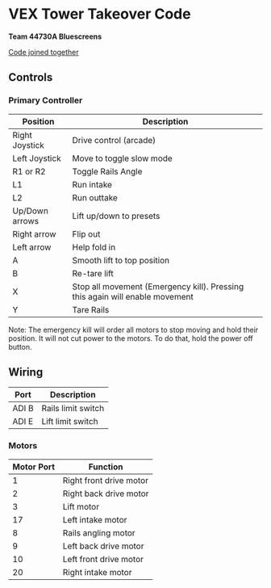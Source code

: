 # VEX Tower Takeover Code
**Team 44730A Bluescreens**

[Code joined together](cat.md)

## Controls

### Primary Controller
| Position | Description |
|----------|-------------|
| Right Joystick | Drive control (arcade) |
| Left Joystick | Move to toggle slow mode |
| R1 or R2 | Toggle Rails Angle |
| L1 | Run intake |
| L2 | Run outtake |
| Up/Down arrows | Lift up/down to presets |
| Right arrow | Flip out |
| Left arrow | Help fold in |
| A | Smooth lift to top position |
| B | Re-tare lift |
| X | Stop all movement (Emergency kill). Pressing this again will enable movement |
| Y | Tare Rails |

Note: The emergency kill will order all motors to stop moving and hold their position.
It will not cut power to the motors. To do that, hold the power off button.

## Wiring

| Port | Description |
|------------|----------|
| ADI B | Rails limit switch |
| ADI E | Lift limit switch |


### Motors
| Motor Port | Function |
|------------|----------|
| 1 | Right front drive motor |
| 2 | Right back drive motor |
| 3 | Lift motor |
| 17 | Left intake motor |
| 8 | Rails angling motor |
| 9 | Left back drive motor |
| 10 | Left front drive motor |
| 20 | Right intake motor  |
